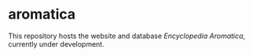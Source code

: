 # aromatica

This repository hosts the website and database *Encyclopedia Aromatica*, currently under development. 

<!-- 
## To Do List

* Check why saffron distribution map works.
* Rebase the whole repo

## Notes

Use pandoc to convert from latex to markdown:

```bash
pandoc -s allspice.tex -o allspice-tex.md
``` -->
